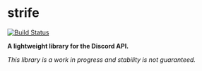 # strife

[![Build Status][travis-badge]][travis-build]

[travis-build]: https://travis-ci.com/Juici/strife
[travis-badge]: https://travis-ci.com/Juici/strife.svg?branch=master


**A lightweight library for the Discord API.**

*This library is a work in progress and stability is not guaranteed.*
